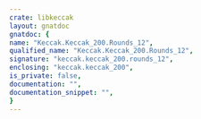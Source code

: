 ```yaml
---
crate: libkeccak
layout: gnatdoc
gnatdoc: {
name: "Keccak.Keccak_200.Rounds_12",
qualified_name: "Keccak.Keccak_200.Rounds_12",
signature: "keccak.keccak_200.rounds_12",
enclosing: "keccak.keccak_200",
is_private: false,
documentation: "",
documentation_snippet: "",
}
---
```

